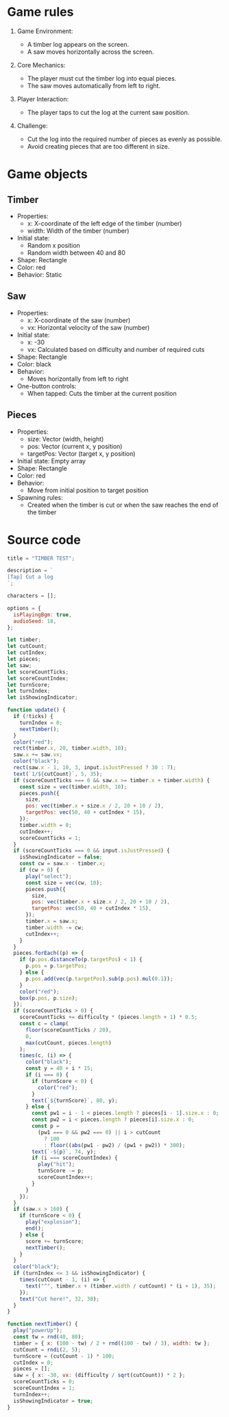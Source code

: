 # Game rules

1. Game Environment:

   - A timber log appears on the screen.
   - A saw moves horizontally across the screen.

2. Core Mechanics:

   - The player must cut the timber log into equal pieces.
   - The saw moves automatically from left to right.

3. Player Interaction:

   - The player taps to cut the log at the current saw position.

4. Challenge:
   - Cut the log into the required number of pieces as evenly as possible.
   - Avoid creating pieces that are too different in size.

# Game objects

## Timber

- Properties:
  - x: X-coordinate of the left edge of the timber (number)
  - width: Width of the timber (number)
- Initial state:
  - Random x position
  - Random width between 40 and 80
- Shape: Rectangle
- Color: red
- Behavior: Static

## Saw

- Properties:
  - x: X-coordinate of the saw (number)
  - vx: Horizontal velocity of the saw (number)
- Initial state:
  - x: -30
  - vx: Calculated based on difficulty and number of required cuts
- Shape: Rectangle
- Color: black
- Behavior:
  - Moves horizontally from left to right
- One-button controls:
  - When tapped: Cuts the timber at the current position

## Pieces

- Properties:
  - size: Vector (width, height)
  - pos: Vector (current x, y position)
  - targetPos: Vector (target x, y position)
- Initial state: Empty array
- Shape: Rectangle
- Color: red
- Behavior:
  - Move from initial position to target position
- Spawning rules:
  - Created when the timber is cut or when the saw reaches the end of the timber

# Source code

```javascript
title = "TIMBER TEST";

description = `
[Tap] Cut a log
`;

characters = [];

options = {
  isPlayingBgm: true,
  audioSeed: 18,
};

let timber;
let cutCount;
let cutIndex;
let pieces;
let saw;
let scoreCountTicks;
let scoreCountIndex;
let turnScore;
let turnIndex;
let isShowingIndicator;

function update() {
  if (!ticks) {
    turnIndex = 0;
    nextTimber();
  }
  color("red");
  rect(timber.x, 20, timber.width, 10);
  saw.x += saw.vx;
  color("black");
  rect(saw.x - 1, 10, 3, input.isJustPressed ? 30 : 7);
  text(`1/${cutCount}`, 5, 35);
  if (scoreCountTicks === 0 && saw.x >= timber.x + timber.width) {
    const size = vec(timber.width, 10);
    pieces.push({
      size,
      pos: vec(timber.x + size.x / 2, 20 + 10 / 2),
      targetPos: vec(50, 40 + cutIndex * 15),
    });
    timber.width = 0;
    cutIndex++;
    scoreCountTicks = 1;
  }
  if (scoreCountTicks === 0 && input.isJustPressed) {
    isShowingIndicator = false;
    const cw = saw.x - timber.x;
    if (cw > 0) {
      play("select");
      const size = vec(cw, 10);
      pieces.push({
        size,
        pos: vec(timber.x + size.x / 2, 20 + 10 / 2),
        targetPos: vec(50, 40 + cutIndex * 15),
      });
      timber.x = saw.x;
      timber.width -= cw;
      cutIndex++;
    }
  }
  pieces.forEach((p) => {
    if (p.pos.distanceTo(p.targetPos) < 1) {
      p.pos = p.targetPos;
    } else {
      p.pos.add(vec(p.targetPos).sub(p.pos).mul(0.1));
    }
    color("red");
    box(p.pos, p.size);
  });
  if (scoreCountTicks > 0) {
    scoreCountTicks += difficulty * (pieces.length + 1) * 0.5;
    const c = clamp(
      floor(scoreCountTicks / 20),
      0,
      max(cutCount, pieces.length)
    );
    times(c, (i) => {
      color("black");
      const y = 40 + i * 15;
      if (i === 0) {
        if (turnScore < 0) {
          color("red");
        }
        text(`${turnScore}`, 80, y);
      } else {
        const pw1 = i - 1 < pieces.length ? pieces[i - 1].size.x : 0;
        const pw2 = i < pieces.length ? pieces[i].size.x : 0;
        const p =
          (pw1 === 0 && pw2 === 0) || i > cutCount
            ? 100
            : floor((abs(pw1 - pw2) / (pw1 + pw2)) * 300);
        text(`-${p}`, 74, y);
        if (i === scoreCountIndex) {
          play("hit");
          turnScore -= p;
          scoreCountIndex++;
        }
      }
    });
  }
  if (saw.x > 160) {
    if (turnScore < 0) {
      play("explosion");
      end();
    } else {
      score += turnScore;
      nextTimber();
    }
  }
  color("black");
  if (turnIndex <= 3 && isShowingIndicator) {
    times(cutCount - 1, (i) => {
      text("^", timber.x + (timber.width / cutCount) * (i + 1), 35);
    });
    text("Cut here!", 32, 38);
  }
}

function nextTimber() {
  play("powerUp");
  const tw = rnd(40, 80);
  timber = { x: (100 - tw) / 2 + rnd((100 - tw) / 3), width: tw };
  cutCount = rndi(2, 5);
  turnScore = (cutCount - 1) * 100;
  cutIndex = 0;
  pieces = [];
  saw = { x: -30, vx: (difficulty / sqrt(cutCount)) * 2 };
  scoreCountTicks = 0;
  scoreCountIndex = 1;
  turnIndex++;
  isShowingIndicator = true;
}
```
